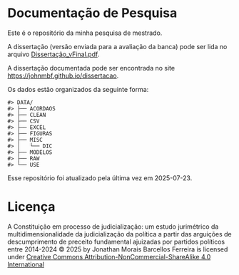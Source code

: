 
# Documentação de Pesquisa

Este é o repositório da minha pesquisa de mestrado.

A dissertação (versão enviada para a avaliação da banca) pode ser lida
no arquivo [Dissertação_vFinal.pdf](Dissertação_vFinal.pdf).

A dissertação documentada pode ser encontrada no site
<https://johnmbf.github.io/dissertacao>.

Os dados estão organizados da seguinte forma:

    #> DATA/
    #> ├── ACORDAOS
    #> ├── CLEAN
    #> ├── CSV
    #> ├── EXCEL
    #> ├── FIGURAS
    #> ├── MISC
    #> │   └── DIC
    #> ├── MODELOS
    #> ├── RAW
    #> └── USE

Esse repositório foi atualizado pela última vez em 2025-07-23.

# Licença

A Constituição em processo de judicialização: um estudo jurimétrico da
multidimensionalidade da judicialização da política a partir das
arguições de descumprimento de preceito fundamental ajuizadas por
partidos políticos entre 2014-2024 © 2025 by Jonathan Morais Barcellos
Ferreira is licensed under
<a href="https://creativecommons.org/licenses/by-nc-sa/4.0/">Creative
Commons Attribution-NonCommercial-ShareAlike 4.0 International</a>
<br><img src="https://mirrors.creativecommons.org/presskit/icons/cc.svg" alt="" style="max-width: 1em;max-height:1em;margin-left: .2em;">
<img src="https://mirrors.creativecommons.org/presskit/icons/by.svg" alt="" style="max-width: 1em;max-height:1em;margin-left: .2em;">
<img src="https://mirrors.creativecommons.org/presskit/icons/nc.svg" alt="" style="max-width: 1em;max-height:1em;margin-left: .2em;">
<img src="https://mirrors.creativecommons.org/presskit/icons/sa.svg" alt="" style="max-width: 1em;max-height:1em;margin-left: .2em;">
